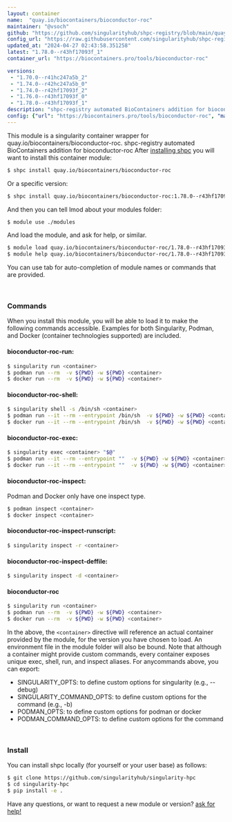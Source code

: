 ```yaml
---
layout: container
name:  "quay.io/biocontainers/bioconductor-roc"
maintainer: "@vsoch"
github: "https://github.com/singularityhub/shpc-registry/blob/main/quay.io/biocontainers/bioconductor-roc/container.yaml"
config_url: "https://raw.githubusercontent.com/singularityhub/shpc-registry/main/quay.io/biocontainers/bioconductor-roc/container.yaml"
updated_at: "2024-04-27 02:43:58.351258"
latest: "1.78.0--r43hf17093f_1"
container_url: "https://biocontainers.pro/tools/bioconductor-roc"

versions:
 - "1.70.0--r41hc247a5b_2"
 - "1.74.0--r42hc247a5b_0"
 - "1.74.0--r42hf17093f_2"
 - "1.76.0--r43hf17093f_0"
 - "1.78.0--r43hf17093f_1"
description: "shpc-registry automated BioContainers addition for bioconductor-roc"
config: {"url": "https://biocontainers.pro/tools/bioconductor-roc", "maintainer": "@vsoch", "description": "shpc-registry automated BioContainers addition for bioconductor-roc", "latest": {"1.78.0--r43hf17093f_1": "sha256:4da86609a7be4c1319d8708eae51ff849b0141cc214db47a3f1540e2d4899574"}, "tags": {"1.70.0--r41hc247a5b_2": "sha256:8c0f071fb9135c2db7b5f626b18e8df17ab2c5de7c26ba9f5de9a6bd24abe850", "1.74.0--r42hc247a5b_0": "sha256:2e23b080bbca6cc4cc00c6bafafc7459f3ac002363552b0d3c049356081fe067", "1.74.0--r42hf17093f_2": "sha256:903c9229f20dd7ded1f986cb0d271ff9748482481bac8c3a8b3d1e4eaf742bbd", "1.76.0--r43hf17093f_0": "sha256:17a4fdd85dce9184b0d491568b253eb26c89e3d2c5ba21b38221432719cfbf72", "1.78.0--r43hf17093f_1": "sha256:4da86609a7be4c1319d8708eae51ff849b0141cc214db47a3f1540e2d4899574"}, "docker": "quay.io/biocontainers/bioconductor-roc"}
---
```


This module is a singularity container wrapper for quay.io/biocontainers/bioconductor-roc.
shpc-registry automated BioContainers addition for bioconductor-roc
After [installing shpc](#install) you will want to install this container module:


```bash
$ shpc install quay.io/biocontainers/bioconductor-roc
```

Or a specific version:

```bash
$ shpc install quay.io/biocontainers/bioconductor-roc:1.78.0--r43hf17093f_1
```

And then you can tell lmod about your modules folder:

```bash
$ module use ./modules
```

And load the module, and ask for help, or similar.

```bash
$ module load quay.io/biocontainers/bioconductor-roc/1.78.0--r43hf17093f_1
$ module help quay.io/biocontainers/bioconductor-roc/1.78.0--r43hf17093f_1
```

You can use tab for auto-completion of module names or commands that are provided.

<br>

### Commands

When you install this module, you will be able to load it to make the following commands accessible.
Examples for both Singularity, Podman, and Docker (container technologies supported) are included.

#### bioconductor-roc-run:

```bash
$ singularity run <container>
$ podman run --rm  -v ${PWD} -w ${PWD} <container>
$ docker run --rm  -v ${PWD} -w ${PWD} <container>
```

#### bioconductor-roc-shell:

```bash
$ singularity shell -s /bin/sh <container>
$ podman run --it --rm --entrypoint /bin/sh  -v ${PWD} -w ${PWD} <container>
$ docker run --it --rm --entrypoint /bin/sh  -v ${PWD} -w ${PWD} <container>
```

#### bioconductor-roc-exec:

```bash
$ singularity exec <container> "$@"
$ podman run --it --rm --entrypoint ""  -v ${PWD} -w ${PWD} <container> "$@"
$ docker run --it --rm --entrypoint ""  -v ${PWD} -w ${PWD} <container> "$@"
```

#### bioconductor-roc-inspect:

Podman and Docker only have one inspect type.

```bash
$ podman inspect <container>
$ docker inspect <container>
```

#### bioconductor-roc-inspect-runscript:

```bash
$ singularity inspect -r <container>
```

#### bioconductor-roc-inspect-deffile:

```bash
$ singularity inspect -d <container>
```



#### bioconductor-roc

```bash
$ singularity run <container>
$ podman run --rm  -v ${PWD} -w ${PWD} <container>
$ docker run --rm  -v ${PWD} -w ${PWD} <container>
```


In the above, the `<container>` directive will reference an actual container provided
by the module, for the version you have chosen to load. An environment file in the
module folder will also be bound. Note that although a container
might provide custom commands, every container exposes unique exec, shell, run, and
inspect aliases. For anycommands above, you can export:

 - SINGULARITY_OPTS: to define custom options for singularity (e.g., --debug)
 - SINGULARITY_COMMAND_OPTS: to define custom options for the command (e.g., -b)
 - PODMAN_OPTS: to define custom options for podman or docker
 - PODMAN_COMMAND_OPTS: to define custom options for the command

<br>

### Install

You can install shpc locally (for yourself or your user base) as follows:

```bash
$ git clone https://github.com/singularityhub/singularity-hpc
$ cd singularity-hpc
$ pip install -e .
```

Have any questions, or want to request a new module or version? [ask for help!](https://github.com/singularityhub/singularity-hpc/issues)